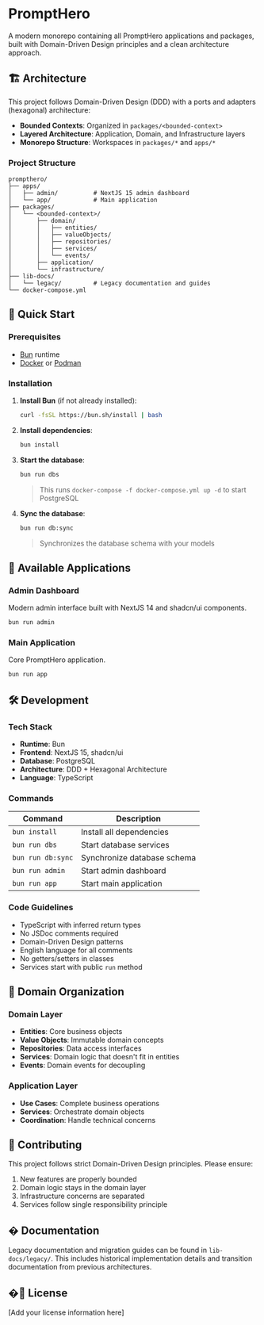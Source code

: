 # PromptHero

A modern monorepo containing all PromptHero applications and packages, built with Domain-Driven Design principles and a clean architecture approach.

## 🏗️ Architecture

This project follows Domain-Driven Design (DDD) with a ports and adapters (hexagonal) architecture:

- **Bounded Contexts**: Organized in `packages/<bounded-context>`
- **Layered Architecture**: Application, Domain, and Infrastructure layers
- **Monorepo Structure**: Workspaces in `packages/*` and `apps/*`

### Project Structure

```
prompthero/
├── apps/
│   ├── admin/          # NextJS 15 admin dashboard
│   └── app/            # Main application
├── packages/
│   └── <bounded-context>/
│       ├── domain/
│       │   ├── entities/
│       │   ├── valueObjects/
│       │   ├── repositories/
│       │   ├── services/
│       │   └── events/
│       ├── application/
│       └── infrastructure/
├── lib-docs/
│   └── legacy/         # Legacy documentation and guides
└── docker-compose.yml
```

## 🚀 Quick Start

### Prerequisites

- [Bun](https://bun.sh/) runtime
- [Docker](https://www.docker.com/) or [Podman](https://podman.io/)

### Installation

1. **Install Bun** (if not already installed):
   ```bash
   curl -fsSL https://bun.sh/install | bash
   ```

2. **Install dependencies**:
   ```bash
   bun install
   ```

3. **Start the database**:
   ```bash
   bun run dbs
   ```
   > This runs `docker-compose -f docker-compose.yml up -d` to start PostgreSQL

4. **Sync the database**:
   ```bash
   bun run db:sync
   ```
   > Synchronizes the database schema with your models

## 🎯 Available Applications

### Admin Dashboard
Modern admin interface built with NextJS 14 and shadcn/ui components.

```bash
bun run admin
```

### Main Application
Core PromptHero application.

```bash
bun run app
```

## 🛠️ Development

### Tech Stack

- **Runtime**: Bun
- **Frontend**: NextJS 15, shadcn/ui
- **Database**: PostgreSQL
- **Architecture**: DDD + Hexagonal Architecture
- **Language**: TypeScript

### Commands

| Command | Description |
|---------|-------------|
| `bun install` | Install all dependencies |
| `bun run dbs` | Start database services |
| `bun run db:sync` | Synchronize database schema |
| `bun run admin` | Start admin dashboard |
| `bun run app` | Start main application |

### Code Guidelines

- TypeScript with inferred return types
- No JSDoc comments required
- Domain-Driven Design patterns
- English language for all comments
- No getters/setters in classes
- Services start with public `run` method

## 📁 Domain Organization

### Domain Layer
- **Entities**: Core business objects
- **Value Objects**: Immutable domain concepts
- **Repositories**: Data access interfaces
- **Services**: Domain logic that doesn't fit in entities
- **Events**: Domain events for decoupling

### Application Layer
- **Use Cases**: Complete business operations
- **Services**: Orchestrate domain objects
- **Coordination**: Handle technical concerns

## 🤝 Contributing

This project follows strict Domain-Driven Design principles. Please ensure:

1. New features are properly bounded
2. Domain logic stays in the domain layer
3. Infrastructure concerns are separated
4. Services follow single responsibility principle

## � Documentation

Legacy documentation and migration guides can be found in `lib-docs/legacy/`. This includes historical implementation details and transition documentation from previous architectures.

## �📄 License

[Add your license information here]

